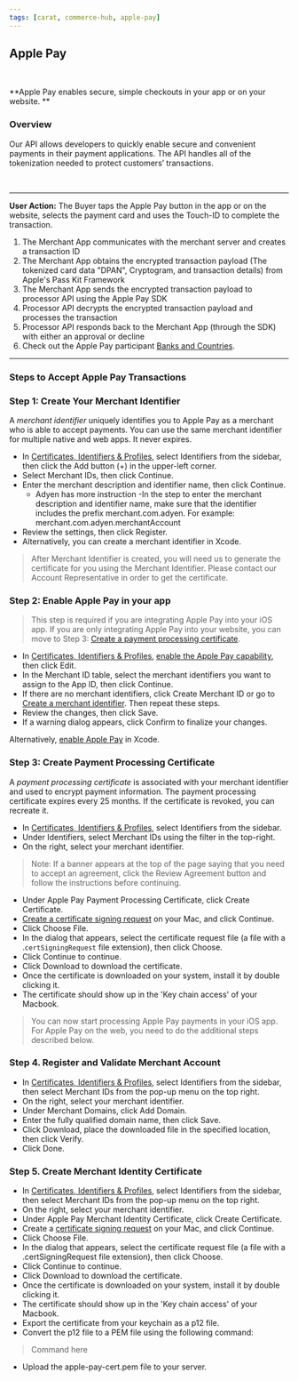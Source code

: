 ```yaml
---
tags: [carat, commerce-hub, apple-pay]
---
```


## Apple Pay
<p>&nbsp;</p>

**Apple Pay enables secure, simple checkouts in your app or on your website. **

### Overview
Our API allows developers to quickly enable secure and convenient payments in their payment applications. The API handles all of the tokenization needed to protect customers’ transactions.

<p>&nbsp;</p>

<hr>

**User Action:** The Buyer taps the Apple Pay button in the app or on the website, selects the payment card and uses the Touch-ID to complete the transaction.
1. The Merchant App communicates with the merchant server and creates a transaction ID
2. The Merchant App obtains the encrypted transaction payload (The tokenized card data "DPAN", Cryptogram, and transaction details) from Apple's Pass Kit Framework
3. The Merchant App sends the encrypted transaction payload to processor API using the Apple Pay SDK
4. Processor API decrypts the encrypted transaction payload and processes the transaction
5. Processor API responds back to the Merchant App (through the SDK) with either an approval or decline
6. Check out the Apple Pay participant [Banks and Countries](https://support.apple.com/en-us/HT204916).

---

### Steps to Accept Apple Pay Transactions

### Step 1: Create Your Merchant Identifier

A *merchant identifier* uniquely identifies you to Apple Pay as a merchant who is able to accept payments. You can use the same merchant identifier for multiple native and web apps. It never expires.

- In [Certificates, Identifiers & Profiles](https://developer.apple.com/account/resources), select Identifiers from the sidebar, then click the Add button (+) in the upper-left corner.
- Select Merchant IDs, then click Continue.
- Enter the merchant description and identifier name, then click Continue.
  - Adyen has more instruction
    -In the step to enter the merchant description and identifier name, make sure that the identifier includes the prefix merchant.com.adyen. For example: merchant.com.adyen.merchantAccount
- Review the settings, then click Register.
- Alternatively, you can create a merchant identifier in Xcode.

<!-- theme: warning -->
>
> After Merchant Identifier is created, you will need us to generate the certificate for you using the Merchant Identifier. Please contact our Account Representative in order to get the certificate.

### Step 2: Enable Apple Pay in your app

<!-- theme: warning -->
>This step is required if you are integrating Apple Pay into your iOS app. If you are only integrating Apple Pay into your website, you can move to Step 3: [Create a payment processing certificate](#step-3-create-payment-processing-sertificate).

- In [Certificates, Identifiers & Profiles](https://developer.apple.com/account/resources), [enable the Apple Pay capability](https://help.apple.com/developer-account/#/dev4cb6dfbdb?sub=dev1d9758eca), then click Edit.
- In the Merchant ID table, select the merchant identifiers you want to assign to the App ID, then click Continue.
- If there are no merchant identifiers, click Create Merchant ID or go to [Create a merchant identifier](https://help.apple.com/developer-account/#/devb2e62b839?sub=dev103e030bb). Then repeat these steps.
- Review the changes, then click Save.
- If a warning dialog appears, click Confirm to finalize your changes.

Alternatively, [enable Apple Pay](https://help.apple.com/xcode/mac/current/#/deva43983eb7) in Xcode.


### Step 3: Create Payment Processing Certificate

A *payment processing certificate* is associated with your merchant identifier and used to encrypt payment information. The payment processing certificate expires every 25 months. If the certificate is revoked, you can recreate it.

- In [Certificates, Identifiers & Profiles](https://developer.apple.com/account/resources), select Identifiers from the sidebar.
- Under Identifiers, select Merchant IDs using the filter in the top-right.
- On the right, select your merchant identifier.
>Note: If a banner appears at the top of the page saying that you need to accept an agreement, click the Review Agreement button and follow the instructions before continuing.
- Under Apple Pay Payment Processing Certificate, click Create Certificate.
- [Create a certificate signing request](https://help.apple.com/developer-account/#/devbfa00fef7?sub=dev103e030bb) on your Mac, and click Continue.
- Click Choose File.
- In the dialog that appears, select the certificate request file (a file with a .`certSigningRequest` file extension), then click Choose.
- Click Continue to continue.
- Click Download to download the certificate.
- Once the certificate is downloaded on your system, install it by double clicking it.
- The certificate should show up in the 'Key chain access' of your Macbook.

<!-- theme : warning-->
>You can now start processing Apple Pay payments in your iOS app. For Apple Pay on the web, you need to do the additional steps described below.

### Step 4. Register and Validate Merchant Account

- In [Certificates, Identifiers & Profiles](https://developer.apple.com/account/resources), select Identifiers from the sidebar, then select Merchant IDs from the pop-up menu on the top right.
- On the right, select your merchant identifier.
- Under Merchant Domains, click Add Domain.
- Enter the fully qualified domain name, then click Save.
- Click Download, place the downloaded file in the specified location, then click Verify.
- Click Done.

### Step 5. Create Merchant Identity Certificate

- In [Certificates, Identifiers & Profiles](https://developer.apple.com/account/resources), select Identifiers from the sidebar, then select Merchant IDs from the pop-up menu on the top right.
- On the right, select your merchant identifier.
- Under Apple Pay Merchant Identity Certificate, click Create Certificate.
- Create a [certificate signing request](https://help.apple.com/developer-account/#/devbfa00fef7) on your Mac, and click Continue.
- Click Choose File.
- In the dialog that appears, select the certificate request file (a file with a .certSigningRequest file extension), then click Choose.
- Click Continue to continue.
- Click Download to download the certificate.
- Once the certificate is downloaded on your system, install it by double clicking it.
- The certificate should show up in the 'Key chain access' of your Macbook.
- Export the certificate from your keychain as a p12 file.
- Convert the p12 file to a PEM file using the following command:
> Command here
- Upload the apple-pay-cert.pem file to your server.